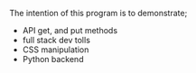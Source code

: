 The intention of this program is to demonstrate;
  * API get, and put methods
  * full stack dev tolls
  * CSS manipulation
  * Python backend
